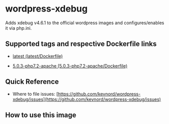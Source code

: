 # wordpress-xdebug
Adds xdebug v4.6.1 to the official wordpress images and configures/enables it via php.ini.

## Supported tags and respective Dockerfile links
- [latest (latest/Dockerfile)](https://github.com/kevnord/wordpress-xdebug/blob/master/latest/Dockerfile)

- [5.0.3-php7.2-apache (5.0.3-php7.2-apache/Dockerfile)](https://github.com/kevnord/wordpress-xdebug/blob/master/5.0.3-php7.2-apache/Dockerfile)

## Quick Reference

- Where to file issues:
[https://github.com/kevnord/wordpress-xdebug/issues](https://github.com/kevnord/wordpress-xdebug/issues)

## How to use this image
